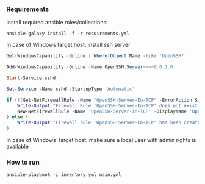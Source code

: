 ### Requirements

Install required ansible roles/collections:

````shell
ansible-galaxy install -f -r requirements.yml
````

In case of Windows target host: install ssh server
````powershell
Get-WindowsCapability -Online | Where-Object Name -like 'OpenSSH*'

Add-WindowsCapability -Online -Name OpenSSH.Server~~~~0.0.1.0

Start-Service sshd

Set-Service -Name sshd -StartupType 'Automatic'

if (!(Get-NetFirewallRule -Name "OpenSSH-Server-In-TCP" -ErrorAction SilentlyContinue | Select-Object Name, Enabled)) {
    Write-Output "Firewall Rule 'OpenSSH-Server-In-TCP' does not exist, creating it..."
    New-NetFirewallRule -Name 'OpenSSH-Server-In-TCP' -DisplayName 'OpenSSH Server (sshd)' -Enabled True -Direction Inbound -Protocol TCP -Action Allow -LocalPort 22
} else {
    Write-Output "Firewall rule 'OpenSSH-Server-In-TCP' has been created and exists."
}
````

In case of Windows Target host: make sure a local user with admin rights is available

### How to run
````shell
ansible-playbook -i inventory.yml main.yml
````